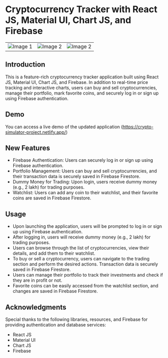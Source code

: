 # Cryptocurrency Tracker with React JS, Material UI, Chart JS, and Firebase


<table>
  <tr>
    <td align="left"><img src="https://github.com/raushan6760/Crypto-Simulator/assets/101269000/31c83e1f-36be-47d3-9028-f0ae8df5e2ef" alt="Image 1"></td>
    <td align="right"><img src="https://github.com/raushan6760/Crypto-Simulator/assets/101269000/aef434bd-62ab-4b18-aca6-40b6fb624c4e" alt="Image 2"></td>
    <td align="right"><img src="https://github.com/raushan6760/Crypto-Simulator/assets/101269000/5d83979e-31da-4939-a923-bbe195267dec" alt="Image 2"></td>
  </tr>
</table>


## Introduction

This is a feature-rich cryptocurrency tracker application built using React JS, Material UI, Chart JS, and Firebase. In addition to real-time price tracking and interactive charts, users can buy and sell cryptocurrencies, manage their portfolio, mark favorite coins, and securely log in or sign up using Firebase authentication. 

## Demo
You can access a live demo of the updated application (https://crypto-simulator-project.netlify.app/)

## New Features
- Firebase Authentication: Users can securely log in or sign up using Firebase authentication.
- Portfolio Management: Users can buy and sell cryptocurrencies, and their transaction data is securely saved in Firebase Firestore.
- Dummy Money for Trading: Upon login, users receive dummy money (e.g., 2 lakh) for trading purposes.
- Watchlist: Users can add any coin to their watchlist, and their favorite coins are saved in Firebase Firestore.

## Usage
- Upon launching the application, users will be prompted to log in or sign up using Firebase authentication.
- After logging in, users will receive dummy money (e.g., 2 lakh) for trading purposes.
- Users can browse through the list of cryptocurrencies, view their details, and add them to their watchlist.
- To buy or sell a cryptocurrency, users can navigate to the trading section and perform the desired actions. Transaction data is securely saved in Firebase Firestore.
- Users can manage their portfolio to track their investments and check if they are in profit or not.
- Favorite coins can be easily accessed from the watchlist section, and changes are saved in Firebase Firestore.

## Acknowledgments
Special thanks to the following libraries, resources, and Firebase for providing authentication and database services:

- React JS
- Material UI
- Chart JS
- Firebase
